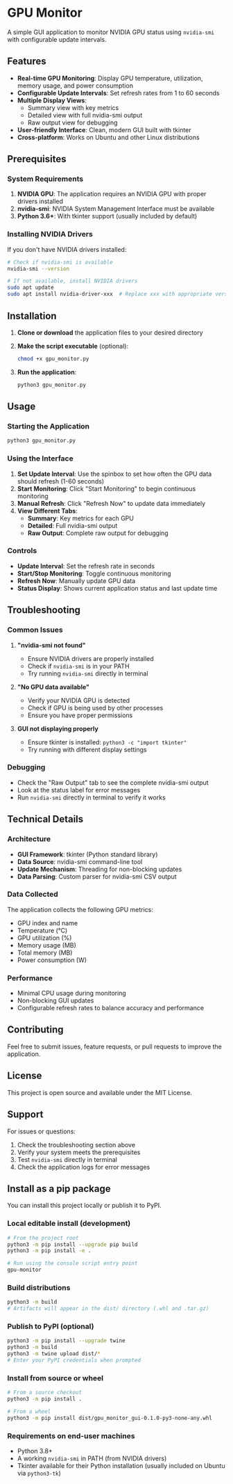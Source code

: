 # GPU Monitor

A simple GUI application to monitor NVIDIA GPU status using `nvidia-smi` with configurable update intervals.

## Features

- **Real-time GPU Monitoring**: Display GPU temperature, utilization, memory usage, and power consumption
- **Configurable Update Intervals**: Set refresh rates from 1 to 60 seconds
- **Multiple Display Views**: 
  - Summary view with key metrics
  - Detailed view with full nvidia-smi output
  - Raw output view for debugging
- **User-friendly Interface**: Clean, modern GUI built with tkinter
- **Cross-platform**: Works on Ubuntu and other Linux distributions

## Prerequisites

### System Requirements

1. **NVIDIA GPU**: The application requires an NVIDIA GPU with proper drivers installed
2. **nvidia-smi**: NVIDIA System Management Interface must be available
3. **Python 3.6+**: With tkinter support (usually included by default)

### Installing NVIDIA Drivers

If you don't have NVIDIA drivers installed:

```bash
# Check if nvidia-smi is available
nvidia-smi --version

# If not available, install NVIDIA drivers
sudo apt update
sudo apt install nvidia-driver-xxx  # Replace xxx with appropriate version
```

## Installation

1. **Clone or download** the application files to your desired directory

2. **Make the script executable** (optional):
   ```bash
   chmod +x gpu_monitor.py
   ```

3. **Run the application**:
   ```bash
   python3 gpu_monitor.py
   ```

## Usage

### Starting the Application

```bash
python3 gpu_monitor.py
```

### Using the Interface

1. **Set Update Interval**: Use the spinbox to set how often the GPU data should refresh (1-60 seconds)
2. **Start Monitoring**: Click "Start Monitoring" to begin continuous monitoring
3. **Manual Refresh**: Click "Refresh Now" to update data immediately
4. **View Different Tabs**:
   - **Summary**: Key metrics for each GPU
   - **Detailed**: Full nvidia-smi output
   - **Raw Output**: Complete raw output for debugging

### Controls

- **Update Interval**: Set the refresh rate in seconds
- **Start/Stop Monitoring**: Toggle continuous monitoring
- **Refresh Now**: Manually update GPU data
- **Status Display**: Shows current application status and last update time

## Troubleshooting

### Common Issues

1. **"nvidia-smi not found"**
   - Ensure NVIDIA drivers are properly installed
   - Check if `nvidia-smi` is in your PATH
   - Try running `nvidia-smi` directly in terminal

2. **"No GPU data available"**
   - Verify your NVIDIA GPU is detected
   - Check if GPU is being used by other processes
   - Ensure you have proper permissions

3. **GUI not displaying properly**
   - Ensure tkinter is installed: `python3 -c "import tkinter"`
   - Try running with different display settings

### Debugging

- Check the "Raw Output" tab to see the complete nvidia-smi output
- Look at the status label for error messages
- Run `nvidia-smi` directly in terminal to verify it works

## Technical Details

### Architecture

- **GUI Framework**: tkinter (Python standard library)
- **Data Source**: nvidia-smi command-line tool
- **Update Mechanism**: Threading for non-blocking updates
- **Data Parsing**: Custom parser for nvidia-smi CSV output

### Data Collected

The application collects the following GPU metrics:
- GPU index and name
- Temperature (°C)
- GPU utilization (%)
- Memory usage (MB)
- Total memory (MB)
- Power consumption (W)

### Performance

- Minimal CPU usage during monitoring
- Non-blocking GUI updates
- Configurable refresh rates to balance accuracy and performance

## Contributing

Feel free to submit issues, feature requests, or pull requests to improve the application.

## License

This project is open source and available under the MIT License.

## Support

For issues or questions:
1. Check the troubleshooting section above
2. Verify your system meets the prerequisites
3. Test `nvidia-smi` directly in terminal
4. Check the application logs for error messages

## Install as a pip package

You can install this project locally or publish it to PyPI.

### Local editable install (development)

```bash
# From the project root
python3 -m pip install --upgrade pip build
python3 -m pip install -e .

# Run using the console script entry point
gpu-monitor
```

### Build distributions

```bash
python3 -m build
# Artifacts will appear in the dist/ directory (.whl and .tar.gz)
```

### Publish to PyPI (optional)

```bash
python3 -m pip install --upgrade twine
python3 -m build
python3 -m twine upload dist/*
# Enter your PyPI credentials when prompted
```

### Install from source or wheel

```bash
# From a source checkout
python3 -m pip install .

# From a wheel
python3 -m pip install dist/gpu_monitor_gui-0.1.0-py3-none-any.whl
```

### Requirements on end-user machines

- Python 3.8+
- A working `nvidia-smi` in PATH (from NVIDIA drivers)
- Tkinter available for their Python installation (usually included on Ubuntu via `python3-tk`)
